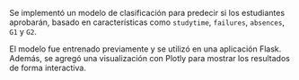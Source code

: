 Se implementó un modelo de clasificación para predecir si los estudiantes aprobarán,
basado en características como `studytime`, `failures`, `absences`, `G1` y `G2`.

El modelo fue entrenado previamente y se utilizó en una aplicación Flask. Además, se agregó
una visualización con Plotly para mostrar los resultados de forma interactiva.